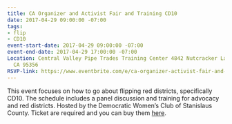 ```yaml
---
title: CA Organizer and Activist Fair and Training CD10
date: 2017-04-29 09:00:00 -07:00
tags:
- flip
- CD10
event-start-date: 2017-04-29 09:00:00 -07:00
event-end-date: 2017-04-29 17:00:00 -07:00
Location: Central Valley Pipe Trades Training Center 4842 Nutcracker Lane Modesto,
  CA 95356
RSVP-link: https://www.eventbrite.com/e/ca-organizer-activist-fair-and-training-cd10-tickets-33334093170
---
```


This event focuses on how to go about flipping red districts, specifically CD10. The schedule includes a panel discussion and training for advocacy and red districts. Hosted by the Democratic Women’s Club of Stanislaus County. Ticket are required and you can buy them [here](https://www.eventbrite.com/e/ca-organizer-activist-fair-and-training-cd10-tickets-33334093170).